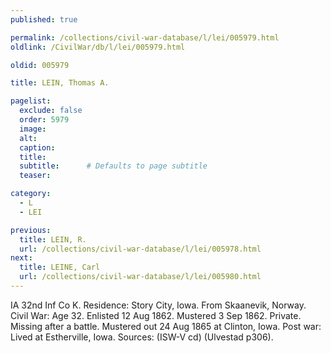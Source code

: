 ```yaml
---
published: true

permalink: /collections/civil-war-database/l/lei/005979.html
oldlink: /CivilWar/db/l/lei/005979.html

oldid: 005979

title: LEIN, Thomas A.

pagelist:
  exclude: false
  order: 5979
  image: 
  alt:
  caption:
  title:
  subtitle:      # Defaults to page subtitle
  teaser:

category: 
  - L 
  - LEI

previous:
  title: LEIN, R.
  url: /collections/civil-war-database/l/lei/005978.html  
next:
  title: LEINE, Carl
  url: /collections/civil-war-database/l/lei/005980.html   
---
```

IA 32nd Inf Co K. Residence: Story City, Iowa. From Skaanevik, Norway. Civil War: Age 32. Enlisted 12 Aug 1862. Mustered 3 Sep 1862. Private. Missing after a battle. Mustered out 24 Aug 1865 at Clinton, Iowa. Post war: Lived at Estherville, Iowa. Sources: (ISW-V cd) (Ulvestad p306).